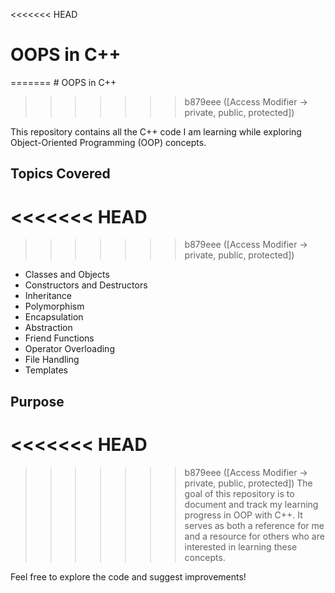<<<<<<< HEAD
# OOPS in C++
=======
﻿# OOPS in C++
>>>>>>> b879eee ([Access Modifier -> private, public, protected])

This repository contains all the C++ code I am learning while exploring Object-Oriented Programming (OOP) concepts.

## Topics Covered
<<<<<<< HEAD
=======

>>>>>>> b879eee ([Access Modifier -> private, public, protected])
- Classes and Objects
- Constructors and Destructors
- Inheritance
- Polymorphism
- Encapsulation
- Abstraction
- Friend Functions
- Operator Overloading
- File Handling
- Templates

## Purpose
<<<<<<< HEAD
=======

>>>>>>> b879eee ([Access Modifier -> private, public, protected])
The goal of this repository is to document and track my learning progress in OOP with C++. It serves as both a reference for me and a resource for others who are interested in learning these concepts.

Feel free to explore the code and suggest improvements!
